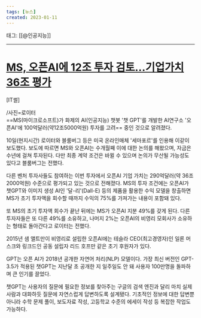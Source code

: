 ```yaml
---
tags: [뉴스]
created: 2023-01-11
---
```


태그: [[@인공지능]]

___

# [MS, 오픈AI에 12조 투자 검토...기업가치 36조 평가](https://n.news.naver.com/article/008/0004838899?sid=105)
 [IT썰]  

/사진=로이터  
==MS(마이크로소프트)가 화제의 AI(인공지능) 챗봇 '챗 GPT'를 개발한 AI연구소 '오픈AI'에 100억달러(약12조5000억원) 투자를 고려== 중인 것으로 알려졌다.  

10일(현지시간) 로이터와 블룸버그 등은 미국 온라인매체 '세마포르'를 인용해 이같이 보도했다. 보도에 따르면 MS와 오픈AI는 수개월째 이에 대한 논의를 해왔으며, 자금은 수년에 걸쳐 투자된다. 다만 최종 계약 조건은 바뀔 수 있으며 논의가 무산될 가능성도 있다고 블룸버그는 전했다.

다른 벤처 투자사들도 참여하는 이번 투자에서 오픈AI 기업 가치는 290억달러(약 36조2000억원) 수준으로 평가되고 있는 것으로 전해졌다. MS의 투자 조건에는 오픈AI가 챗GPT와 이미지 생성 AI인 '달-리'(Dall-E) 등의 제품을 활용한 수익 모델을 창출하면 MS가 초기 투자액을 회수할 때까지 수익의 75%를 가져가는 내용이 포함돼 있다.

또 MS의 초기 투자액 회수가 끝난 뒤에는 MS가 오픈AI 지분 49%를 갖게 된다. 다른 투자자들은 또 다른 49%를 소유하고, 나머지 2%는 오픈AI의 비영리 모회사가 소유하는 형태로 돌아간다고 로이터는 전했다.

2015년 샘 앨트만이 비영리로 설립한 오픈AI에는 테슬라 CEO(최고경영자)인 일론 머스크와 링크드인 공동 설립자 리드 호프만 같은 초기 후원자가 있다.

GPT는 오픈 AI가 2018년 공개한 자연어 처리(NLP) 모델이다. 가장 최신 버전인 GPT-3.5가 적용된 챗GPT는 지난달 초 공개한 지 일주일도 안 돼 사용자 100만명을 돌파하며 큰 인기를 끌었다.

챗GPT는 사용자의 질문에 필요한 정보를 찾아주는 구글의 검색 엔진과 달리 마치 실제 사람과 대화하듯 질문에 자연스럽게 답변하도록 설계됐다. 기초적인 정보에 대한 답변뿐 아니라 수학 문제 풀이, 보도자료 작성, 고등학교 수준의 에세이 작성 등 복잡한 작업도 가능하다.

